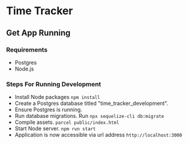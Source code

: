 # Time Tracker

## Get App Running

### Requirements
- Postgres
- Node.js

### Steps For Running Development
- Install Node packages `npm install`
- Create a Postgres database titled "time_tracker_development".
- Ensure Postgres is running.
- Run database migrations. Run `npx sequelize-cli db:migrate`
- Compile assets. `parcel public/index.html`
- Start Node server. `npm run start`
- Application is now accessible via url address `http://localhost:3000`
